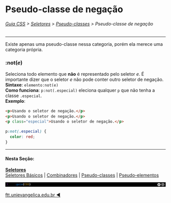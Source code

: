 # Pseudo-classe de negação
###### [Guia CSS](../README.md) > [Seletores](./seletores.md) > [Pseudo-classes](./pseudo-classes.md) > Pseudo-classe de negação
---

Existe apenas uma pseudo-classe nessa categoria, porém ela merece uma categoria própria.

### :not(*e*)

Seleciona todo elemento que **não** é representado pelo seletor *e*. É importante dizer que o seletor *e* não pode conter outro seletor de negação.
**Sintaxe**: `elemento:not(e)`  
**Como funciona**: `p:not(.especial)` eleciona qualquer `p` que não tenha a classe `.especial`.  
**Exemplo**:  
```html
<p>Usando o seletor de negação.</p>
<p>Usando o seletor de negação.</p>
<p class="especial">Usando o seletor de negação.</p>
```
```css
p:not(.especial) {
  color: red;
}
```

---
#### Nesta Seção:
[**Seletores**](./seletores.md)   
[Seletores Básicos](./seletores-basicos.md) | [Combinadores](./combinadores.md) | [Pseudo-classes](./pseudo-classes.md) | [Pseudo-elementos](./pseudo-elementos.md)

<img src="../assets/guia-css-linha-horizontal.jpg">

[ftt.unievangelica.edu.br :arrow_backward:](http://ftt.unievangelica.edu.br) 

